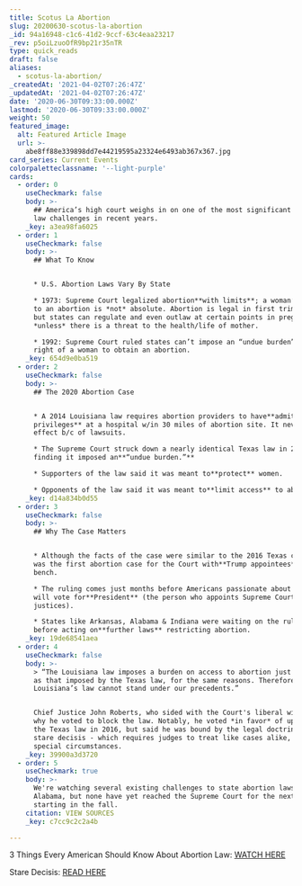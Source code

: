 ```yaml
---
title: Scotus La Abortion
slug: 20200630-scotus-la-abortion
_id: 94a16948-c1c6-41d2-9ccf-63c4eaa23217
_rev: p5oiLzuoOfR9bp21r35nTR
type: quick_reads
draft: false
aliases:
  - scotus-la-abortion/
_createdAt: '2021-04-02T07:26:47Z'
_updatedAt: '2021-04-02T07:26:47Z'
date: '2020-06-30T09:33:00.000Z'
lastmod: '2020-06-30T09:33:00.000Z'
weight: 50
featured_image:
  alt: Featured Article Image
  url: >-
    abe8ff88e339898dd7e44219595a23324e6493ab367x367.jpg
card_series: Current Events
colorpaletteclassname: '--light-purple'
cards:
  - order: 0
    useCheckmark: false
    body: >-
      ## America’s high court weighs in on one of the most significant abortion
      law challenges in recent years.
    _key: a3ea98fa6025
  - order: 1
    useCheckmark: false
    body: >-
      ## What To Know


      * U.S. Abortion Laws Vary By State

      * 1973: Supreme Court legalized abortion**with limits**; a woman’s right
      to an abortion is *not* absolute. Abortion is legal in first trimester,
      but states can regulate and even outlaw at certain points in pregnancy,
      *unless* there is a threat to the health/life of mother.

      * 1992: Supreme Court ruled states can’t impose an “undue burden” on the
      right of a woman to obtain an abortion.
    _key: 654d9e0ba519
  - order: 2
    useCheckmark: false
    body: >-
      ## The 2020 Abortion Case


      * A 2014 Louisiana law requires abortion providers to have**admitting
      privileges** at a hospital w/in 30 miles of abortion site. It never took
      effect b/c of lawsuits.

      * The Supreme Court struck down a nearly identical Texas law in 2016,
      finding it imposed an**“undue burden.”**

      * Supporters of the law said it was meant to**protect** women.

      * Opponents of the law said it was meant to**limit access** to abortion.
    _key: d14a834b0d55
  - order: 3
    useCheckmark: false
    body: >-
      ## Why The Case Matters


      * Although the facts of the case were similar to the 2016 Texas case, this
      was the first abortion case for the Court with**Trump appointees** on the
      bench.

      * The ruling comes just months before Americans passionate about the issue
      will vote for**President** (the person who appoints Supreme Court
      justices).

      * States like Arkansas, Alabama & Indiana were waiting on the ruling
      before acting on**further laws** restricting abortion.
    _key: 19de68541aea
  - order: 4
    useCheckmark: false
    body: >-
      > “The Louisiana law imposes a burden on access to abortion just as severe
      as that imposed by the Texas law, for the same reasons. Therefore
      Louisiana’s law cannot stand under our precedents.”


      Chief Justice John Roberts, who sided with the Court's liberal wing, on
      why he voted to block the law. Notably, he voted *in favor* of upholding
      the Texas law in 2016, but said he was bound by the legal doctrine of
      stare decisis - which requires judges to treat like cases alike, absent
      special circumstances.
    _key: 39900a3d3720
  - order: 5
    useCheckmark: true
    body: >-
      We're watching several existing challenges to state abortion laws, like
      Alabama, but none have yet reached the Supreme Court for the next term
      starting in the fall.
    citation: VIEW SOURCES
    _key: c7cc9c2c2a4b

---
```

3 Things Every American Should Know About Abortion Law: [WATCH HERE](https://smarthernews.com/special-report-3-things-to-know-about-abortion-law/)

Stare Decisis: [READ HERE](https://smarthernews.com/18-07-01-stare-decisis/)